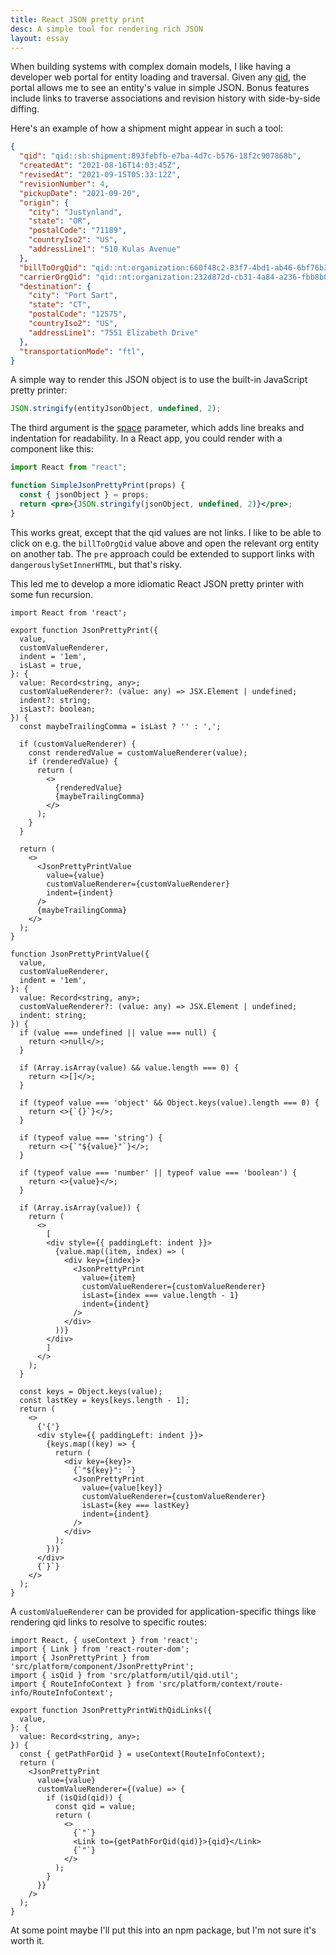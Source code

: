 ```yaml
---
title: React JSON pretty print
desc: A simple tool for rendering rich JSON
layout: essay
---
```


When building systems with complex domain models, I like having a developer web portal for entity loading and traversal. Given any [qid](/essays/qualified-identifiers.html), the portal allows me to see an entity's value in simple JSON. Bonus features include links to traverse associations and revision history with side-by-side diffing.

Here's an example of how a shipment might appear in such a tool:

```json
{
  "qid": "qid::sh:shipment:893febfb-e7ba-4d7c-b576-18f2c907868b",
  "createdAt": "2021-08-16T14:03:45Z",
  "revisedAt": "2021-09-15T05:33:12Z",
  "revisionNumber": 4,
  "pickupDate": "2021-09-20",
  "origin": {
    "city": "Justynland",
    "state": "OR",
    "postalCode": "71189",
    "countryIso2": "US",
    "addressLine1": "510 Kulas Avenue"
  },
  "billToOrgQid": "qid::nt:organization:660f48c2-83f7-4bd1-ab46-6bf76b31b0cb",
  "carrierOrgQid": "qid::nt:organization:232d872d-cb31-4a84-a236-fbb8b0503994",
  "destination": {
    "city": "Port Sart",
    "state": "CT",
    "postalCode": "12575",
    "countryIso2": "US",
    "addressLine1": "7551 Elizabeth Drive"
  },
  "transportationMode": "ftl",
}
```

A simple way to render this JSON object is to use the built-in JavaScript pretty printer:

```js
JSON.stringify(entityJsonObject, undefined, 2);
```

The third argument is the [space](https://developer.mozilla.org/en-US/docs/Web/JavaScript/Reference/Global_Objects/JSON/stringify) parameter, which adds line breaks and indentation for readability. In a React app, you could render with a component like this:

```jsx
import React from "react";

function SimpleJsonPrettyPrint(props) {
  const { jsonObject } = props;
  return <pre>{JSON.stringify(jsonObject, undefined, 2)}</pre>;
}
```

This works great, except that the qid values are not links. I like to be able to click on e.g. the `billToOrgQid` value above and open the relevant org entity on another tab. The `pre` approach could be extended to support links with `dangerouslySetInnerHTML`, but that's risky.

This led me to develop a more idiomatic React JSON pretty printer with some fun recursion.

```tsx
import React from 'react';

export function JsonPrettyPrint({
  value,
  customValueRenderer,
  indent = '1em',
  isLast = true,
}: {
  value: Record<string, any>;
  customValueRenderer?: (value: any) => JSX.Element | undefined;
  indent?: string;
  isLast?: boolean;
}) {
  const maybeTrailingComma = isLast ? '' : ',';

  if (customValueRenderer) {
    const renderedValue = customValueRenderer(value);
    if (renderedValue) {
      return (
        <>
          {renderedValue}
          {maybeTrailingComma}
        </>
      );
    }
  }

  return (
    <>
      <JsonPrettyPrintValue
        value={value}
        customValueRenderer={customValueRenderer}
        indent={indent}
      />
      {maybeTrailingComma}
    </>
  );
}

function JsonPrettyPrintValue({
  value,
  customValueRenderer,
  indent = '1em',
}: {
  value: Record<string, any>;
  customValueRenderer?: (value: any) => JSX.Element | undefined;
  indent: string;
}) {
  if (value === undefined || value === null) {
    return <>null</>;
  }

  if (Array.isArray(value) && value.length === 0) {
    return <>[]</>;
  }

  if (typeof value === 'object' && Object.keys(value).length === 0) {
    return <>{`{}`}</>;
  }

  if (typeof value === 'string') {
    return <>{`"${value}"`}</>;
  }

  if (typeof value === 'number' || typeof value === 'boolean') {
    return <>{value}</>;
  }

  if (Array.isArray(value)) {
    return (
      <>
        [
        <div style={{ paddingLeft: indent }}>
          {value.map((item, index) => (
            <div key={index}>
              <JsonPrettyPrint
                value={item}
                customValueRenderer={customValueRenderer}
                isLast={index === value.length - 1}
                indent={indent}
              />
            </div>
          ))}
        </div>
        ]
      </>
    );
  }

  const keys = Object.keys(value);
  const lastKey = keys[keys.length - 1];
  return (
    <>
      {'{'}
      <div style={{ paddingLeft: indent }}>
        {keys.map((key) => {
          return (
            <div key={key}>
              {`"${key}": `}
              <JsonPrettyPrint
                value={value[key]}
                customValueRenderer={customValueRenderer}
                isLast={key === lastKey}
                indent={indent}
              />
            </div>
          );
        })}
      </div>
      {`}`}
    </>
  );
}
```

A `customValueRenderer` can be provided for application-specific things like rendering qid links to resolve to specific routes:

```tsx
import React, { useContext } from 'react';
import { Link } from 'react-router-dom';
import { JsonPrettyPrint } from 'src/platform/component/JsonPrettyPrint';
import { isQid } from 'src/platform/util/qid.util';
import { RouteInfoContext } from 'src/platform/context/route-info/RouteInfoContext';

export function JsonPrettyPrintWithQidLinks({
  value,
}: {
  value: Record<string, any>;
}) {
  const { getPathForQid } = useContext(RouteInfoContext);
  return (
    <JsonPrettyPrint
      value={value}
      customValueRenderer={(value) => {
        if (isQid(qid)) {
          const qid = value;
          return (
            <>
              {`"`}
              <Link to={getPathForQid(qid)}>{qid}</Link>
              {`"`}
            </>
          );
        }
      }}
    />
  );
}
```

At some point maybe I'll put this into an npm package, but I'm not sure it's worth it.